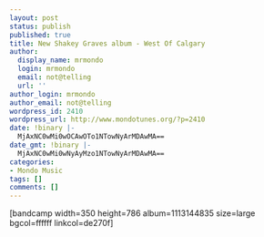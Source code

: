 ```yaml
---
layout: post
status: publish
published: true
title: New Shakey Graves album - West Of Calgary
author:
  display_name: mrmondo
  login: mrmondo
  email: not@telling
  url: ''
author_login: mrmondo
author_email: not@telling
wordpress_id: 2410
wordpress_url: http://www.mondotunes.org/?p=2410
date: !binary |-
  MjAxNC0wMi0wOCAwOTo1NTowNyArMDAwMA==
date_gmt: !binary |-
  MjAxNC0wMi0wNyAyMzo1NTowNyArMDAwMA==
categories:
- Mondo Music
tags: []
comments: []
---
```

[bandcamp width=350 height=786 album=1113144835 size=large bgcol=ffffff linkcol=de270f]
